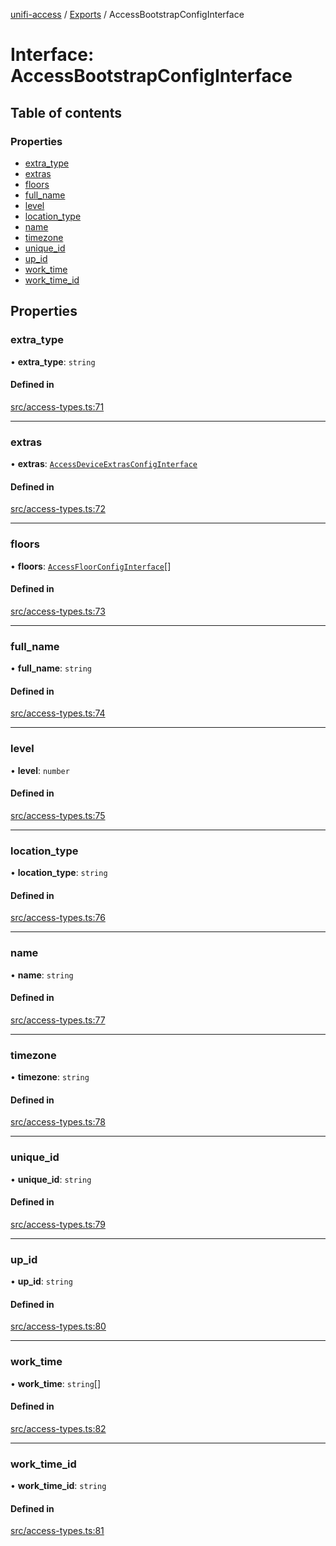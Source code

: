 [unifi-access](../README.md) / [Exports](../modules.md) / AccessBootstrapConfigInterface

# Interface: AccessBootstrapConfigInterface

## Table of contents

### Properties

- [extra\_type](AccessBootstrapConfigInterface.md#extra_type)
- [extras](AccessBootstrapConfigInterface.md#extras)
- [floors](AccessBootstrapConfigInterface.md#floors)
- [full\_name](AccessBootstrapConfigInterface.md#full_name)
- [level](AccessBootstrapConfigInterface.md#level)
- [location\_type](AccessBootstrapConfigInterface.md#location_type)
- [name](AccessBootstrapConfigInterface.md#name)
- [timezone](AccessBootstrapConfigInterface.md#timezone)
- [unique\_id](AccessBootstrapConfigInterface.md#unique_id)
- [up\_id](AccessBootstrapConfigInterface.md#up_id)
- [work\_time](AccessBootstrapConfigInterface.md#work_time)
- [work\_time\_id](AccessBootstrapConfigInterface.md#work_time_id)

## Properties

### extra\_type

• **extra\_type**: `string`

#### Defined in

[src/access-types.ts:71](https://github.com/hjdhjd/unifi-access/blob/197fbda/src/access-types.ts#L71)

___

### extras

• **extras**: [`AccessDeviceExtrasConfigInterface`](AccessDeviceExtrasConfigInterface.md)

#### Defined in

[src/access-types.ts:72](https://github.com/hjdhjd/unifi-access/blob/197fbda/src/access-types.ts#L72)

___

### floors

• **floors**: [`AccessFloorConfigInterface`](AccessFloorConfigInterface.md)[]

#### Defined in

[src/access-types.ts:73](https://github.com/hjdhjd/unifi-access/blob/197fbda/src/access-types.ts#L73)

___

### full\_name

• **full\_name**: `string`

#### Defined in

[src/access-types.ts:74](https://github.com/hjdhjd/unifi-access/blob/197fbda/src/access-types.ts#L74)

___

### level

• **level**: `number`

#### Defined in

[src/access-types.ts:75](https://github.com/hjdhjd/unifi-access/blob/197fbda/src/access-types.ts#L75)

___

### location\_type

• **location\_type**: `string`

#### Defined in

[src/access-types.ts:76](https://github.com/hjdhjd/unifi-access/blob/197fbda/src/access-types.ts#L76)

___

### name

• **name**: `string`

#### Defined in

[src/access-types.ts:77](https://github.com/hjdhjd/unifi-access/blob/197fbda/src/access-types.ts#L77)

___

### timezone

• **timezone**: `string`

#### Defined in

[src/access-types.ts:78](https://github.com/hjdhjd/unifi-access/blob/197fbda/src/access-types.ts#L78)

___

### unique\_id

• **unique\_id**: `string`

#### Defined in

[src/access-types.ts:79](https://github.com/hjdhjd/unifi-access/blob/197fbda/src/access-types.ts#L79)

___

### up\_id

• **up\_id**: `string`

#### Defined in

[src/access-types.ts:80](https://github.com/hjdhjd/unifi-access/blob/197fbda/src/access-types.ts#L80)

___

### work\_time

• **work\_time**: `string`[]

#### Defined in

[src/access-types.ts:82](https://github.com/hjdhjd/unifi-access/blob/197fbda/src/access-types.ts#L82)

___

### work\_time\_id

• **work\_time\_id**: `string`

#### Defined in

[src/access-types.ts:81](https://github.com/hjdhjd/unifi-access/blob/197fbda/src/access-types.ts#L81)
